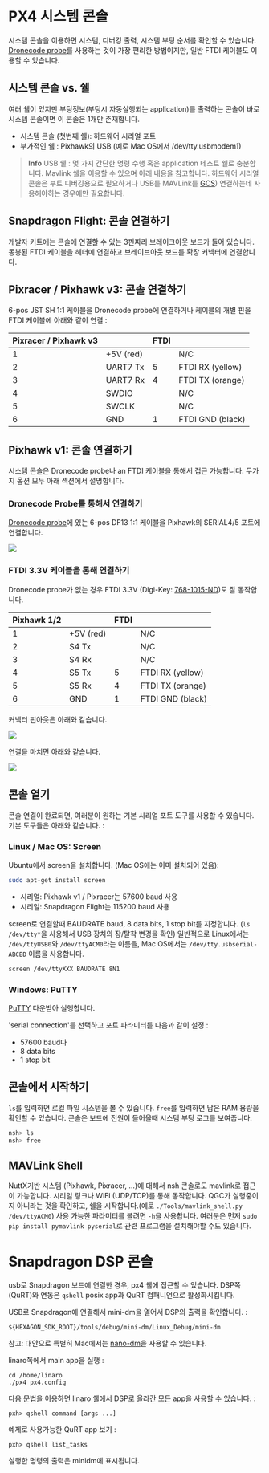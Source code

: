 # PX4 시스템 콘솔

시스템 콘솔을 이용하면 시스템, 디버깅 출력, 시스템 부팅 순서를 확인할 수 있습니다. [Dronecode probe](http://nicadrone.com/index.php?id_product=65&controller=product)를 사용하는 것이 가장 편리한 방법이지만, 일반 FTDI 케이블도 이용할 수 있습니다.

## 시스템 콘솔 vs. 쉘

여러 쉘이 있지만 부팅정보(부팅시 자동실행되는 application)를 출력하는 콘솔이 바로 시스템 콘솔이면 이 콘솔은 1개만 존재합니다.

  * 시스템 콘솔 (첫번째 쉘): 하드웨어 시리얼 포트
  * 부가적인 쉘 : Pixhawk의 USB (예로 Mac OS에서 /dev/tty.usbmodem1)

> **Info**
> USB 쉘 : 몇 가지 간단한 명령 수행 혹은 application 테스트
> 쉘로 충분합니다. Mavlink 쉘을 이용할 수 있으며 아래 내용을 참고합니다.
> 하드웨어 시리얼 콘솔은 부트 디버깅용으로 필요하거나 USB를 MAVLink를
> [GCS](../qgc/README.md)) 연결하는데 사용해야하는 경우에만 필요합니다.

## Snapdragon Flight: 콘솔 연결하기

개발자 키트에는 콘솔에 연결할 수 있는 3핀짜리 브레이크아웃 보드가 들어 있습니다. 동봉된 FTDI 케이블을 헤더에 연결하고 브레이브아웃 보드를 확장 커넥터에 연결합니다.

## Pixracer / Pixhawk v3: 콘솔 연결하기

6-pos JST SH 1:1 케이블을 Dronecode probe에 연결하거나 케이블의 개별 핀을 FTDI 케이블에 아래와 같이 연결 :

| Pixracer / Pixhawk v3  |         | FTDI    |        |
| -- | -- | -- | -- |
|1         | +5V (red)     |         | N/C    |
|2         | UART7 Tx      | 5       | FTDI RX (yellow)  |
|3         | UART7 Rx      | 4       | FTDI TX (orange)  |
|4         | SWDIO      |         | N/C   |
|5         | SWCLK      |         | N/C   |
|6         | GND     | 1       | FTDI GND (black)   |

## Pixhawk v1: 콘솔 연결하기

시스템 콘솔은 Dronecode probe나 an FTDI 케이블을 통해서 접근 가능합니다. 두가지 옵션 모두 아래 섹션에서 설명합니다.

### Dronecode Probe를 통해서 연결하기

[Dronecode probe](http://nicadrone.com/index.php?id_product=65&controller=product)에 있는 6-pos DF13 1:1 케이블을 Pixhawk의 SERIAL4/5 포트에 연결합니다.

![](../../assets/console/dronecode_probe.jpg)

### FTDI 3.3V 케이블을 통해 연결하기

Dronecode probe가 없는 경우 FTDI 3.3V (Digi-Key: [768-1015-ND](http://www.digikey.com/product-detail/en/TTL-232R-3V3/768-1015-ND/1836393))도 잘 동작합니다.

| Pixhawk 1/2  |         | FTDI    |        |
| -- | -- | -- | -- |
|1         | +5V (red)     |         | N/C    |
|2         | S4 Tx      |         | N/C   |
|3         | S4 Rx      |         | N/C   |
|4         | S5 Tx      | 5       | FTDI RX (yellow)   |
|5         | S5 Rx      | 4       | FTDI TX (orange)   |
|6         | GND     | 1       | FTDI GND (black)   |

커넥터 핀아웃은 아래와 같습니다.

![](../../assets/console/console_connector.jpg)

연결을 마치면 아래와 같습니다.

![](../../assets/console/console_debug.jpg)

## 콘솔 열기

콘솔 연결이 완료되면, 여러분이 원하는 기본 시리얼 포트 도구를 사용할 수 있습니다. 기본 도구들은 아래와 같습니다. :

### Linux / Mac OS: Screen

Ubuntu에서 screen을 설치합니다. (Mac OS에는 이미 설치되어 있음):

<div class="host-code"></div>

```bash
sudo apt-get install screen
```

  * 시리얼: Pixhawk v1 / Pixracer는 57600 baud 사용
  * 시리얼: Snapdragon Flight는 115200 baud 사용

screen로 연결할때 BAUDRATE baud, 8 data bits, 1 stop bit를 지정합니다. (`ls /dev/tty*`을 사용해서 USB 장치의 장/탈착 변경을 확인) 일반적으로 Linux에서는 `/dev/ttyUSB0`와 `/dev/ttyACM0`라는 이름을, Mac OS에서는 `/dev/tty.usbserial-ABCBD` 이름을 사용합니다.

<div class="host-code"></div>

```bash
screen /dev/ttyXXX BAUDRATE 8N1
```

### Windows: PuTTY

[PuTTY](http://www.chiark.greenend.org.uk/~sgtatham/putty/download.html) 다운받아 실행합니다.

'serial connection'를 선택하고 포트 파라미터를 다음과 같이 설정 :

  * 57600 baud다
  * 8 data bits
  * 1 stop bit

## 콘솔에서 시작하기

`ls`를 입력하면 로컬 파일 시스템을 볼 수 있습니다. `free`를 입력하면 남은 RAM 용량을 확인할 수 있습니다. 콘솔은 보드에 전원이 들어올때 시스템 부팅 로그를 보여줍니다.

```bash
nsh> ls
nsh> free
```

## MAVLink Shell

NuttX기반 시스템 (Pixhawk, Pixracer, ...)에 대해서 nsh 콘솔로도 mavlink로 접근이 가능합니다. 시리얼 링크나 WiFi (UDP/TCP)를 통해 동작합니다. QGC가 실행중이지 아니라는 것을 확인하고, 쉘을 시작합니다.(예로 `./Tools/mavlink_shell.py /dev/ttyACM0`) 사용 가능한 파라미터를 볼려면 `-h`을 사용합니다. 여러분은 먼저 `sudo pip install pymavlink pyserial`로 관련 프로그램을 설치해야할 수도 있습니다.

# Snapdragon DSP 콘솔

usb로 Snapdragon 보드에 연결한 경우, px4 쉘에 접근할 수 있습니다. DSP쪽(QuRT)와 연동은 `qshell` posix app과 QuRT 컴패니언으로 활성화시킵니다.

USB로 Snapdragon에 연결해서 mini-dm을 열어서 DSP의 출력을 확인합니다. :
```
${HEXAGON_SDK_ROOT}/tools/debug/mini-dm/Linux_Debug/mini-dm
```

참고: 대안으로 특별히 Mac에서는 [nano-dm](https://github.com/kevinmehall/nano-dm)을 사용할 수 있습니다.

linaro쪽에서 main app을 실행 :
```
cd /home/linaro
./px4 px4.config
```

다음 문법을 이용하면 linaro 쉘에서 DSP로 올라간 모든 app을 사용할 수 있습니다. :
```
pxh> qshell command [args ...]
```

예제로 사용가능한 QuRT app 보기 :
```
pxh> qshell list_tasks
```

실행한 명령의 출력은 minidm에 표시됩니다.
